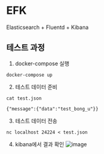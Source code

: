 # EFK
Elasticsearch + Fluentd + Kibana

## 테스트 과정

1. docker-compose 실행
```shell
docker-compose up
```

2. 테스트 데이터 준비
```shell
cat test.json

{"message":{"data":"test_bong_u"}}
```

3. 테스트 데이터 전송
```shell
nc localhost 24224 < test.json
```

4. kibana에서 결과 확인
![image](https://user-images.githubusercontent.com/68285620/220658955-a85e3a69-f5f6-4f9b-bbb8-c218d294b7b0.png)
